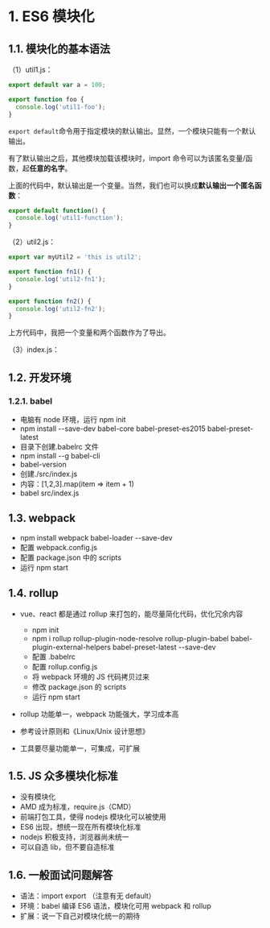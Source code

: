# 1. ES6 模块化

## 1.1. 模块化的基本语法

（1）util1.js：

```JavaScript
export default var a = 100;

export function foo {
  console.log('util1-foo');
}
```

`export default`命令用于指定模块的默认输出。显然，一个模块只能有一个默认输出。

有了默认输出之后，其他模块加载该模块时，import 命令可以为该匿名变量/函数，起**任意的名字**。

上面的代码中，默认输出是一个变量。当然，我们也可以换成**默认输出一个匿名函数**：

```JavaScript
export default function() {
  console.log('util1-function');
}
```

（2）util2.js：

```JavaScript
export var myUtil2 = 'this is util2';

export function fn1() {
  console.log('util2-fn1');
}

export function fn2() {
  console.log('util2-fn2');
}
```

上方代码中，我把一个变量和两个函数作为了导出。

（3）index.js：

## 1.2. 开发环境

### 1.2.1. babel

- 电脑有 node 环境，运行 npm init
- npm install --save-dev babel-core babel-preset-es2015 babel-preset-latest
- 目录下创建.babelrc 文件
- npm install --g babel-cli
- babel-version
- 创建./src/index.js
- 内容：[1,2,3].map(item => item + 1)
- babel src/index.js

## 1.3. webpack

- npm install webpack babel-loader --save-dev
- 配置 webpack.config.js
- 配置 package.json 中的 scripts
- 运行 npm start

## 1.4. rollup

- vue、react 都是通过 rollup 来打包的，能尽量简化代码，优化冗余内容

  - npm init
  - npm i rollup rollup-plugin-node-resolve rollup-plugin-babel
    babel-plugin-external-helpers babel-preset-latest --save-dev
  - 配置 .babelrc
  - 配置 rollup.config.js
  - 将 webpack 环境的 JS 代码拷贝过来
  - 修改 package.json 的 scripts
  - 运行 npm start

- rollup 功能单一，webpack 功能强大，学习成本高

- 参考设计原则和《Linux/Unix 设计思想》

- 工具要尽量功能单一，可集成，可扩展

## 1.5. JS 众多模块化标准

- 没有模块化
- AMD 成为标准，require.js（CMD）
- 前端打包工具，使得 nodejs 模块化可以被使用
- ES6 出现，想统一现在所有模块化标准
- nodejs 积极支持，浏览器尚未统一
- 可以自造 lib，但不要自造标准

## 1.6. 一般面试问题解答

- 语法：import export （注意有无 default）
- 环境：babel 编译 ES6 语法，模块化可用 webpack 和 rollup
- 扩展：说一下自己对模块化统一的期待
